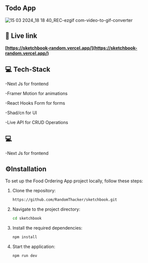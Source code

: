 ## Todo App 


![15 03 2024_18 18 40_REC-ezgif com-video-to-gif-converter](https://github.com/RandomThacker/todobluelearn/assets/141705990/503b7544-ddff-45a2-b720-79fcd05fcf52)



## 🔗 Live link

**[https://sketchbook-random.vercel.app/](https://sketchbook-random.vercel.app/)**


## 💻 Tech-Stack 
-Next Js for frontend

-Framer Motion for animations

-React Hooks Form for forms

-Shad/cn for UI

-Live API for CRUD Operations

## 💻 
-Next Js for frontend

## ⚙️Installation 
To set up the Food Ordering App project locally, follow these steps:

1. Clone the repository:
    ```bash
    https://github.com/RandomThacker/sketchbook.git
    ```

2. Navigate to the project directory:
    ```bash
    cd sketchbook
    ```

3. Install the required dependencies:
    ```bash
    npm install
    ```

4. Start the application:
    ```bash
    npm run dev
    ```
